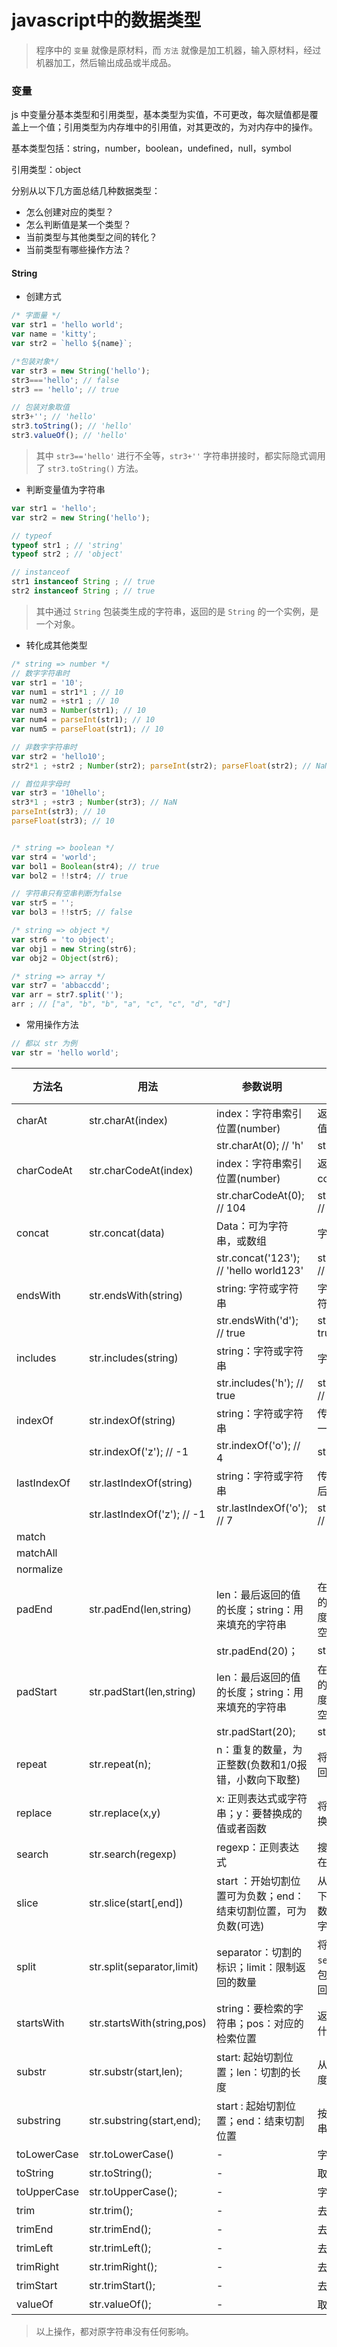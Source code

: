 # javascript中的数据类型

> 程序中的 `变量` 就像是原材料，而 `方法` 就像是加工机器，输入原材料，经过机器加工，然后输出成品或半成品。

### 变量

js 中变量分基本类型和引用类型，基本类型为实值，不可更改，每次赋值都是覆盖上一个值；引用类型为内存堆中的引用值，对其更改的，为对内存中的操作。

基本类型包括：string，number，boolean，undefined，null，symbol

引用类型：object

分别从以下几方面总结几种数据类型：

- 怎么创建对应的类型？
- 怎么判断值是某一个类型？
- 当前类型与其他类型之间的转化？
- 当前类型有哪些操作方法？

#### String

- 创建方式

```js
/* 字面量 */
var str1 = 'hello world';
var name = 'kitty';
var str2 = `hello ${name}`;

/*包装对象*/
var str3 = new String('hello');
str3==='hello'; // false
str3 == 'hello'; // true

// 包装对象取值
str3+''; // 'hello'
str3.toString(); // 'hello'
str3.valueOf(); // 'hello'
```

> 其中 `str3=='hello'` 进行不全等，`str3+''` 字符串拼接时，都实际隐式调用了 `str3.toString()` 方法。

- 判断变量值为字符串

```js
var str1 = 'hello';
var str2 = new String('hello');

// typeof 
typeof str1 ; // 'string'
typeof str2 ; // 'object'

// instanceof 
str1 instanceof String ; // true
str2 instanceof String ; // true
```

> 其中通过 `String` 包装类生成的字符串，返回的是 `String` 的一个实例，是一个对象。

- 转化成其他类型

```js
/* string => number */
// 数字字符串时
var str1 = '10';
var num1 = str1*1 ; // 10
var num2 = +str1 ; // 10
var num3 = Number(str1); // 10
var num4 = parseInt(str1); // 10
var num5 = parseFloat(str1); // 10

// 非数字字符串时
var str2 = 'hello10';
str2*1 ; +str2 ; Number(str2); parseInt(str2); parseFloat(str2); // NaN

// 首位非字母时
var str3 = '10hello';
str3*1 ; +str3 ; Number(str3); // NaN
parseInt(str3); // 10
parseFloat(str3); // 10


/* string => boolean */
var str4 = 'world';
var bol1 = Boolean(str4); // true
var bol2 = !!str4; // true

// 字符串只有空串判断为false
var str5 = '';
var bol3 = !!str5; // false

/* string => object */
var str6 = 'to object';
var obj1 = new String(str6); 
var obj2 = Object(str6); 

/* string => array */
var str7 = 'abbaccdd';
var arr = str7.split(''); 
arr ; // ["a", "b", "b", "a", "c", "c", "d", "d"]
```

- 常用操作方法

```js
// 都以 str 为例
var str = 'hello world';
```

| 方法名      | 用法              | 参数说明                 | 功能解释                   | 返回类型 |
| ----------- | --------------------- | ----------------------------- | -------------------------- | -------- |
| charAt      | str.charAt(index)     | index：字符串索引位置(number) | 返回字符串特定位置的值     | string   |
|  |  | str.charAt(0); // 'h' | str.charAt(100); // '' |  |
| charCodeAt  | str.charCodeAt(index) | index：字符串索引位置(number) | 返回字符串特定位置的code码 | number   |
|             |                       | str.charCodeAt(0); // 104 | str.charCodeAt(100); // NaN |          |
| concat      | str.concat(data) | Data：可为字符串，或数组 | 字符串拼接 | string |
|  |  | str.concat('123'); // 'hello world123' | str.concat(['123']); // 'hello world123' |  |
| endsWith    | str.endsWith(string) | string: 字符或字符串 | 字符串是否以字符/字符串结尾 | boolean |
|  |  | str.endsWith('d'); // true | str.endsWith('ld'); // true |  |
| includes    | str.includes(string) | string：字符或字符串 | 字符串是否包含字符串 | boolean |
|  |  | str.includes('h'); // true | str.includes('hello'); // true |  |
| indexOf     | str.indexOf(string) | string：字符或字符串 | 传入字符在字符串中第一次出现的位置索引 | number |
|  | str.indexOf('z'); // -1 | str.indexOf('o'); // 4 | str.indexOf('el'); // 1 |  |
| lastIndexOf | str.lastIndexOf(string) | string：字符或字符串 | 传入字符在字符串中最后一次出现的位置索引 | number |
|  | str.lastIndexOf('z'); // -1 | str.lastIndexOf('o'); // 7 | str.lastIndexOf('lo'); // 3 |  |
| match       |                       |                               |                            |          |
| matchAll    |                       |                               |                            |          |
| normalize   |                       |                               |                            |          |
| padEnd      | str.padEnd(len,string) | len：最后返回的值的长度；string：用来填充的字符串 | 在字符串的后面以传入的参数填充到对应的长度，不传 `string` 则以空格填充 | string |
|  |  | str.padEnd(20)； | str.padEnd(20,'xy') |  |
| padStart    | str.padStart(len,string) | len：最后返回的值的长度；string：用来填充的字符串 | 在字符串的前面以传入的参数填充到对应的长度，不传 `string` 则以空格填充 | string |
|  |  | str.padStart(20); | str.padStart(20,'xy'); |  |
| repeat      | str.repeat(n); | n：重复的数量，为正整数(负数和1/0报错，小数向下取整) | 将字符串重复 `n` 遍并返回 | string |
| replace     | str.replace(x,y) | x: 正则表达式或字符串；y：要替换成的值或者函数 | 将字符串中特定字符替换，并返回 | string |
| search      | str.search(regexp) | regexp：正则表达式 | 搜索对应正则表达式所在的位置 | number |
| slice       | str.slice(start[,end]) | start ：开始切割位置可为负数；end：结束切割位置，可为负数(可选) | 从原字符串中切割一块下来并返回，不影响原数据，为负数，则是从字符串末尾往前数 | string |
| split       | str.split(separator,limit) | separator：切割的标识；limit：限制返回的数量 | 将原字符串用`separator` 切开，且不包含 `separator` ，返回切割后的数组 | array |
| startsWith  | str.startsWith(string,pos) | string：要检索的字符串；pos：对应的检索位置 | 返回对应位置是否是以什么字符串开始的 | boolean |
| substr      | str.substr(start,len); | start: 起始切割位置；len：切割的长度 | 从字符串中切出特定长度的字符串 | string |
| substring   | str.substring(start,end); | start : 起始切割位置；end：结束切割位置 | 按位置切割出一段字符串 | string |
| toLowerCase | str.toLowerCase() | - | 字符串变小写 | string |
| toString    | str.toString(); | - | 取字符串的值 | string |
| toUpperCase | str.toUpperCase(); | - | 字符串变大写 | string |
| trim        | str.trim(); | - | 去除两端空格 | string |
| trimEnd     | str.trimEnd(); | - | 去除末尾空格 | string |
| trimLeft    | str.trimLeft(); | - | 去除开始空格 | string |
| trimRight   | str.trimRight(); | - | 去除末尾空格 | string |
| trimStart   | str.trimStart(); | - | 去除开始空格 | string |
| valueOf     | str.valueOf(); | - | 取字符串的值 | string |

> 以上操作，都对原字符串没有任何影响。
